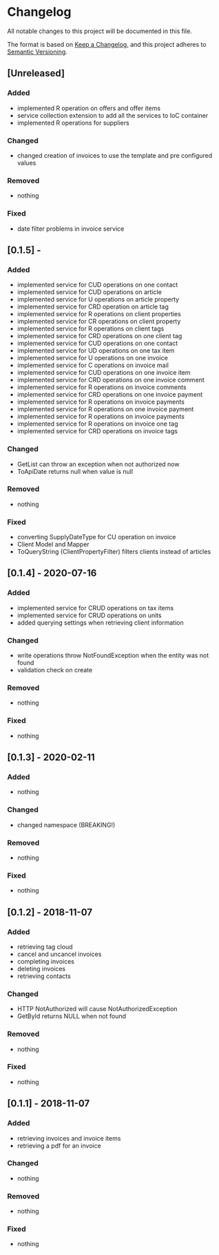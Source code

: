 # Changelog
All notable changes to this project will be documented in this file.

The format is based on [Keep a Changelog](https://keepachangelog.com/en/1.0.0/),
and this project adheres to [Semantic Versioning](https://semver.org/spec/v2.0.0.html).

## [Unreleased]
### Added
- implemented R operation on offers and offer items
- service collection extension to add all the services to IoC container
- implemented R operations for suppliers

### Changed
- changed creation of invoices to use the template and pre configured values

### Removed
- nothing

### Fixed
- date filter problems in invoice service

## [0.1.5] - 
### Added
- implemented service for CUD operations on one contact
- implemented service for CUD operations on article
- implemented service for U operations on article property
- implemented service for CRD operation on article tag
- implemented service for R operations on client properties
- implemented service for CR operations on client property
- implemented service for R operations on client tags
- implemented service for CRD operations on one client tag
- implemented service for CUD operations on one contact
- implemented service for UD operations on one tax item
- implemented service for U operations on one invoice
- implemented service for C operations on invoice mail
- implemented service for CUD operations on one invoice item
- implemented service for CRD operations on one invoice comment
- implemented service for R operations on invoice comments
- implemented service for CRD operations on one invoice payment
- implemented service for R operations on invoice payments
- implemented service for R operations on one invoice payment
- implemented service for R operations on invoice payments
- implemented service for R operations on invoice one tag
- implemented service for CRD operations on invoice tags

### Changed
- GetList can throw an exception when not authorized now
- ToApiDate returns null when value is null

### Removed
- nothing

### Fixed
- converting SupplyDateType for CU operation on invoice
- Client Model and Mapper
- ToQueryString (ClientPropertyFilter) filters clients instead of articles


## [0.1.4] - 2020-07-16
### Added
- implemented service for CRUD operations on tax items
- implemented service for CRUD operations on units
- added querying settings when retrieving client information

### Changed
- write operations throw NotFoundException when the entity was not found
- validation check on create

### Removed
- nothing

### Fixed
- nothing

## [0.1.3] - 2020-02-11
### Added
- nothing

### Changed
- changed namespace (BREAKING!)

### Removed
- nothing

### Fixed
- nothing

## [0.1.2] - 2018-11-07
### Added
- retrieving tag cloud
- cancel and uncancel invoices
- completing invoices
- deleting invoices
- retrieving contacts

### Changed
- HTTP NotAuthorized will cause NotAuthorizedException
- GetById returns NULL when not found

### Removed
- nothing

### Fixed
- nothing

## [0.1.1] - 2018-11-07
### Added
- retrieving invoices and invoice items
- retrieving a pdf for an invoice

### Changed
- nothing

### Removed
- nothing

### Fixed
- nothing
